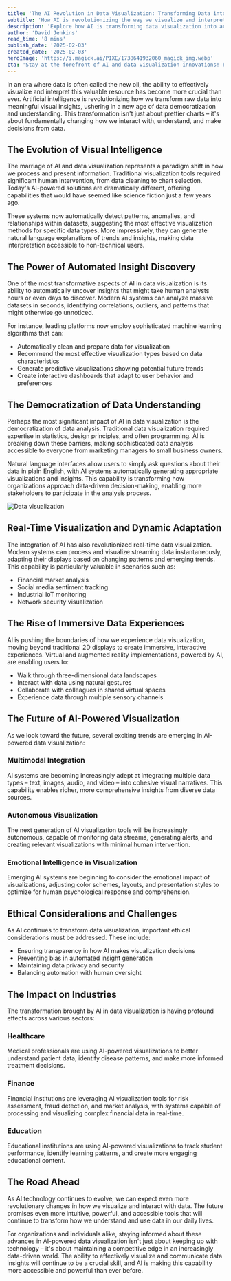 ```yaml
---
title: 'The AI Revolution in Data Visualization: Transforming Data into Actionable Intelligence'
subtitle: 'How AI is revolutionizing the way we visualize and interpret data'
description: 'Explore how AI is transforming data visualization into actionable intelligence, making data insights more accessible and intuitive across various industries.'
author: 'David Jenkins'
read_time: '8 mins'
publish_date: '2025-02-03'
created_date: '2025-02-03'
heroImage: 'https://i.magick.ai/PIXE/1738641932060_magick_img.webp'
cta: 'Stay at the forefront of AI and data visualization innovations! Follow us on LinkedIn for regular updates on the latest trends, best practices, and industry insights that are shaping the future of data intelligence.'
---
```


In an era where data is often called the new oil, the ability to effectively visualize and interpret this valuable resource has become more crucial than ever. Artificial intelligence is revolutionizing how we transform raw data into meaningful visual insights, ushering in a new age of data democratization and understanding. This transformation isn't just about prettier charts – it's about fundamentally changing how we interact with, understand, and make decisions from data.

## The Evolution of Visual Intelligence

The marriage of AI and data visualization represents a paradigm shift in how we process and present information. Traditional visualization tools required significant human intervention, from data cleaning to chart selection. Today's AI-powered solutions are dramatically different, offering capabilities that would have seemed like science fiction just a few years ago.

These systems now automatically detect patterns, anomalies, and relationships within datasets, suggesting the most effective visualization methods for specific data types. More impressively, they can generate natural language explanations of trends and insights, making data interpretation accessible to non-technical users.

## The Power of Automated Insight Discovery

One of the most transformative aspects of AI in data visualization is its ability to automatically uncover insights that might take human analysts hours or even days to discover. Modern AI systems can analyze massive datasets in seconds, identifying correlations, outliers, and patterns that might otherwise go unnoticed.

For instance, leading platforms now employ sophisticated machine learning algorithms that can:
- Automatically clean and prepare data for visualization
- Recommend the most effective visualization types based on data characteristics
- Generate predictive visualizations showing potential future trends
- Create interactive dashboards that adapt to user behavior and preferences

## The Democratization of Data Understanding

Perhaps the most significant impact of AI in data visualization is the democratization of data analysis. Traditional data visualization required expertise in statistics, design principles, and often programming. AI is breaking down these barriers, making sophisticated data analysis accessible to everyone from marketing managers to small business owners.

Natural language interfaces allow users to simply ask questions about their data in plain English, with AI systems automatically generating appropriate visualizations and insights. This capability is transforming how organizations approach data-driven decision-making, enabling more stakeholders to participate in the analysis process.

![Data visualization](https://i.magick.ai/PIXE/1738406334121_magick_img.webp)

## Real-Time Visualization and Dynamic Adaptation

The integration of AI has also revolutionized real-time data visualization. Modern systems can process and visualize streaming data instantaneously, adapting their displays based on changing patterns and emerging trends. This capability is particularly valuable in scenarios such as:
- Financial market analysis
- Social media sentiment tracking
- Industrial IoT monitoring
- Network security visualization

## The Rise of Immersive Data Experiences

AI is pushing the boundaries of how we experience data visualization, moving beyond traditional 2D displays to create immersive, interactive experiences. Virtual and augmented reality implementations, powered by AI, are enabling users to:
- Walk through three-dimensional data landscapes
- Interact with data using natural gestures
- Collaborate with colleagues in shared virtual spaces
- Experience data through multiple sensory channels

## The Future of AI-Powered Visualization

As we look toward the future, several exciting trends are emerging in AI-powered data visualization:

### Multimodal Integration

AI systems are becoming increasingly adept at integrating multiple data types – text, images, audio, and video – into cohesive visual narratives. This capability enables richer, more comprehensive insights from diverse data sources.

### Autonomous Visualization

The next generation of AI visualization tools will be increasingly autonomous, capable of monitoring data streams, generating alerts, and creating relevant visualizations with minimal human intervention.

### Emotional Intelligence in Visualization

Emerging AI systems are beginning to consider the emotional impact of visualizations, adjusting color schemes, layouts, and presentation styles to optimize for human psychological response and comprehension.

## Ethical Considerations and Challenges

As AI continues to transform data visualization, important ethical considerations must be addressed. These include:
- Ensuring transparency in how AI makes visualization decisions
- Preventing bias in automated insight generation
- Maintaining data privacy and security
- Balancing automation with human oversight

## The Impact on Industries

The transformation brought by AI in data visualization is having profound effects across various sectors:

### Healthcare

Medical professionals are using AI-powered visualizations to better understand patient data, identify disease patterns, and make more informed treatment decisions.

### Finance

Financial institutions are leveraging AI visualization tools for risk assessment, fraud detection, and market analysis, with systems capable of processing and visualizing complex financial data in real-time.

### Education

Educational institutions are using AI-powered visualizations to track student performance, identify learning patterns, and create more engaging educational content.

## The Road Ahead

As AI technology continues to evolve, we can expect even more revolutionary changes in how we visualize and interact with data. The future promises even more intuitive, powerful, and accessible tools that will continue to transform how we understand and use data in our daily lives.

For organizations and individuals alike, staying informed about these advances in AI-powered data visualization isn't just about keeping up with technology – it's about maintaining a competitive edge in an increasingly data-driven world. The ability to effectively visualize and communicate data insights will continue to be a crucial skill, and AI is making this capability more accessible and powerful than ever before.